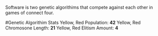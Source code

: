 Software is two genetic algorithims that compete against each other in games of connect four. 

#Genetic Algorithim Stats
Yellow, Red Population: <b>42</b>
Yellow, Red Chromosone Length: <b>21</b>
Yellow, Red Elitism Amount: <b>4</b>
